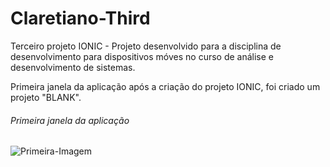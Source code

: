 # Claretiano-Third
Terceiro projeto IONIC - Projeto desenvolvido para a disciplina de desenvolvimento para dispositivos móves no curso de análise e desenvolvimento de sistemas.

Primeira janela da aplicação após a criação do projeto IONIC, foi criado um projeto "BLANK".
###### Primeira janela da aplicação
![Primeira-Imagem]()
